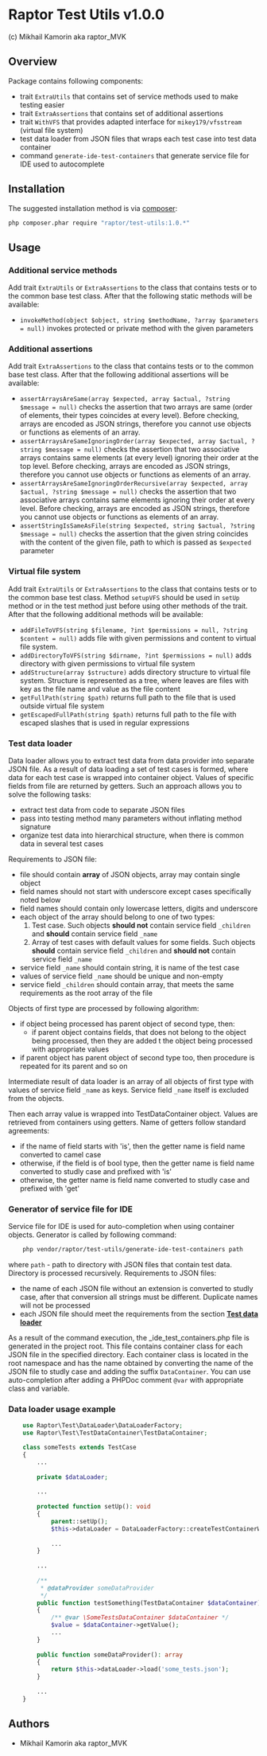 # Raptor Test Utils v1.0.0

(c) Mikhail Kamorin aka raptor_MVK

## Overview

Package contains following components:
- trait `ExtraUtils` that contains set of service methods used to make testing easier
- trait `ExtraAssertions` that contains set of additional assertions
- trait `WithVFS` that provides adapted interface for `mikey179/vfsstream` (virtual file system)
- test data loader from JSON files that wraps each test case into test data container
- command `generate-ide-test-containers` that generate service file for IDE used to autocomplete

## Installation

The suggested installation method is via [composer](https://getcomposer.org/):

```sh
php composer.phar require "raptor/test-utils:1.0.*"
```

## Usage

### Additional service methods

Add trait `ExtraUtils` or `ExtraAssertions` to the class that contains tests or to the common base test class. After
that the following static methods will be available:

 - `invokeMethod(object $object, string $methodName, ?array $parameters = null)` invokes protected or private method
   with the given parameters

### Additional assertions

Add trait `ExtraAssertions` to the class that contains tests or to the common base test class. After that the following
additional assertions will be available:

 - `assertArraysAreSame(array $expected, array $actual, ?string $message = null)` checks the assertion that two arrays
   are same (order of elements, their types coincides at every level). Before checking, arrays are encoded as JSON
   strings, therefore you cannot use objects or functions as elements of an array.
 - `assertArraysAreSameIgnoringOrder(array $expected, array $actual, ?string $message = null)` checks the assertion that
   two associative arrays contains same elements (at every level) ignoring their order at the top level. Before
   checking, arrays are encoded as JSON strings, therefore you cannot use objects or functions as elements of an array.
 - `assertArraysAreSameIgnoringOrderRecursive(array $expected, array $actual, ?string $message = null)` checks the
   assertion that two associative arrays contains same elements ignoring their order at every level. Before checking,
   arrays are encoded as JSON strings, therefore you cannot use objects or functions as elements of an array.
 - `assertStringIsSameAsFile(string $expected, string $actual, ?string $message = null)` checks the assertion that the
   given string coincides with the content of the given file, path to which is passed as `$expected` parameter

### Virtual file system

Add trait `ExtraUtils` or `ExtraAssertions` to the class that contains tests or to the common base test class. Method
`setupVFS` should be used in `setUp` method or in the test method just before using other methods of the trait.
After that the following additional methods will be available:

 - `addFileToVFS(string $filename, ?int $permissions = null, ?string $content = null)` adds file with given permissions
   and content to virtual file system.
 - `addDirectoryToVFS(string $dirname, ?int $permissions = null)` adds directory with given permissions to virtual file
   system
 - `addStructure(array $structure)` adds directory structure to virtual file system. Structure is represented as a tree,
   where leaves are files with key as the file name and value as the file content
 - `getFullPath(string $path)` returns full path to the file that is used outside virtual file system
 - `getEscapedFullPath(string $path)` returns full path to the file with escaped slashes that is used in regular
   expressions

### Test data loader

Data loader allows you to extract test data from data provider into separate JSON file. As a result of data loading a
set of test cases is formed, where data for each test case is wrapped into container object. Values of specific fields
from file are returned by getters. Such an approach allows you to solve the following tasks:

 - extract test data from code to separate JSON files
 - pass into testing method many parameters without inflating method signature
 - organize test data into hierarchical structure, when there is common data in several test cases

Requirements to JSON file:
 - file should contain **array** of JSON objects, array may contain single object
 - field names should not start with underscore except cases specifically noted below
 - field names should contain only lowercase letters, digits and underscore
 - each object of the array should belong to one of two types:
     1. Test case. Such objects **should not** contain service field `_children` and **should** contain
        service field `_name`
     2. Array of test cases with default values for some fields. Such objects **should** contain service field
        `_children` and **should not** contain service field `_name`
 - service field `_name` should contain string, it is name of the test case
 - values of service field `_name` should be unique and non-empty
 - service field `_children` should contain array, that meets the same requirements as the root array of the file

Objects of first type are processed by following algorithm:
 - if object being processed has parent object of second type, then:
     - if parent object contains fields, that does not belong to the object being processed, then they are added t
      the object being processed with appropriate values
 - if parent object has parent object of second type too, then procedure is repeated for its parent and so on     
 
Intermediate result of data loader is an array of all objects of first type with values of service field `_name` as
keys. Service field `_name` itself is excluded from the objects.

Then each array value is wrapped into TestDataContainer object. Values are retrieved from containers using getters. 
Name of getters follow standard agreements:
 - if the name of field starts with 'is', then the getter name is field name converted to camel case
 - otherwise, if the field is of bool type, then the getter name is field name converted to studly case and prefixed with
   'is'
 - otherwise, the getter name is field name converted to studly case and prefixed with 'get'

### Generator of service file for IDE

Service file for IDE is used for auto-completion when using container objects. Generator is called by following command:

```bash
    php vendor/raptor/test-utils/generate-ide-test-containers path
```

where `path` - path to directory with JSON files that contain test data. Directory is processed recursively.
Requirements to JSON files:
 - the name of each JSON file without an extension is converted to studly case, after that conversion all strings must
   be different. Duplicate names will not be processed
 - each JSON file should meet the requirements from the section **[Test data loader](#test-data-loader)**

As a result of the command execution, the _ide_test_containers.php file is generated in the project root. This file
contains container class for each JSON file in the specified directory. Each container class is located in the root
namespace and has the name obtained by converting the name of the JSON file to studly case and adding the suffix
`DataContainer`. You can use auto-completion after adding a PHPDoc comment `@var` with appropriate class and variable.

### Data loader usage example

```php
    use Raptor\Test\DataLoader\DataLoaderFactory;
    use Raptor\Test\TestDataContainer\TestDataContainer;

    class someTests extends TestCase
    {
        ...
        
        private $dataLoader;
        
        ...
        
        protected function setUp(): void
        {
            parent::setUp();
            $this->dataLoader = DataLoaderFactory::createTestContainerWrapperDataLoader();
            
            ...
        }
        
        ...
        
        /**
         * @dataProvider someDataProvider
         */
        public function testSomething(TestDataContainer $dataContainer): void
        {
            /** @var \SomeTestsDataContainer $dataContainer */
            $value = $dataContainer->getValue();
            ...
        }
        
        public function someDataProvider(): array
        {
            return $this->dataLoader->load('some_tests.json'); 
        }
        
        ...
    }
```

## Authors

- Mikhail Kamorin aka raptor_MVK